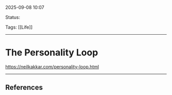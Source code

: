 
2025-09-08 10:07

Status:

Tags: [[Life]]

---
# The Personality Loop
https://neilkakkar.com/personality-loop.html



---
## References
